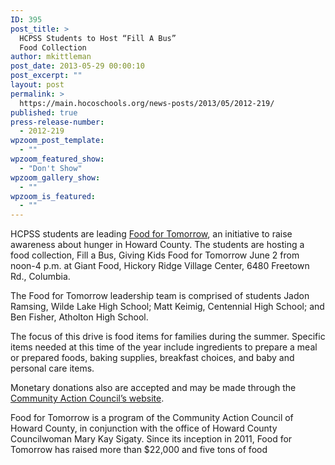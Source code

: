 ```yaml
---
ID: 395
post_title: >
  HCPSS Students to Host “Fill A Bus”
  Food Collection
author: mkittleman
post_date: 2013-05-29 00:00:10
post_excerpt: ""
layout: post
permalink: >
  https://main.hocoschools.org/news-posts/2013/05/2012-219/
published: true
press-release-number:
  - 2012-219
wpzoom_post_template:
  - ""
wpzoom_featured_show:
  - "Don't Show"
wpzoom_gallery_show:
  - ""
wpzoom_is_featured:
  - ""
---
```

HCPSS students are leading <a href="http://cc.howardcountymd.gov/displayprimary.aspx?id=6442460720">Food for Tomorrow</a>, an initiative to raise awareness about hunger in Howard County. The students are hosting a food collection, Fill a Bus, Giving Kids Food for Tomorrow June 2 from noon-4 p.m. at Giant Food, Hickory Ridge Village Center, 6480 Freetown Rd., Columbia.

The Food for Tomorrow leadership team is comprised of students Jadon Ramsing, Wilde Lake High School; Matt Keimig, Centennial High School; and Ben Fisher, Atholton High School.

The focus of this drive is food items for families during the summer. Specific items needed at this time of the year include ingredients to prepare a meal or prepared foods, baking supplies, breakfast choices, and baby and personal care items.

Monetary donations also are accepted and may be made through the <a href="http://cac-hc.org/CAC/cac_makeadonation.htm">Community Action Council’s website</a>.

Food for Tomorrow is a program of the Community Action Council of Howard County, in conjunction with the office of Howard County Councilwoman Mary Kay Sigaty. Since its inception in 2011, Food for Tomorrow has raised more than $22,000 and five tons of food